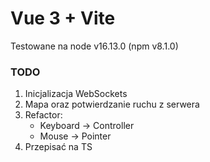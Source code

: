 # Vue 3 + Vite

Testowane na node v16.13.0 (npm v8.1.0)

### TODO

1. Inicjalizacja WebSockets
2. Mapa oraz potwierdzanie ruchu z serwera
3. Refactor:
    - Keyboard -> Controller
    - Mouse -> Pointer
4. Przepisać na TS
